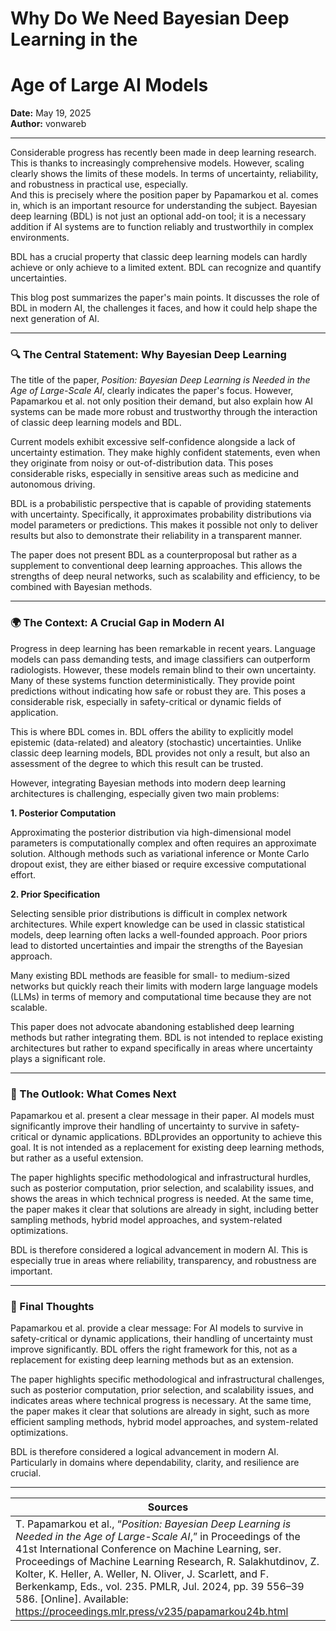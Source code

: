 # Why Do We Need Bayesian Deep Learning in the
# Age of Large AI Models

**Date:** May 19, 2025  
**Author:** vonwareb  

---

Considerable progress has recently been made in deep learning research. This is thanks to increasingly comprehensive models. However, scaling clearly shows the limits of these models. In terms of uncertainty, reliability, and robustness in practical use, especially.  
And this is precisely where the position paper by Papamarkou et al. comes in, which is an important resource for understanding the subject. Bayesian deep learning (BDL) is not just an optional add-on tool; it is a necessary addition if AI systems are to function reliably and trustworthily in complex environments.

BDL has a crucial property that classic deep learning models can hardly achieve or only achieve to a limited extent. BDL can recognize and quantify uncertainties.

This blog post summarizes the paper's main points. It discusses the role of BDL in modern AI, the challenges it faces, and how it could help shape the next generation of AI.

---
### 🔍 The Central Statement: Why Bayesian Deep Learning
The title of the paper, *Position: Bayesian Deep Learning is Needed in the Age of Large-Scale AI*, clearly indicates the paper's focus. However, Papamarkou et al. not only position their demand, but also explain how AI systems can be made more robust and trustworthy through the interaction of classic deep learning models and BDL.

Current models exhibit excessive self-confidence alongside a lack of uncertainty estimation. They make highly confident statements, even when they originate from noisy or out-of-distribution data. This poses considerable risks, especially in sensitive areas such as medicine and autonomous driving.

BDL is a probabilistic perspective that is capable of providing statements with uncertainty. Specifically, it approximates probability distributions via model parameters or predictions. This makes it possible not only to deliver results but also to demonstrate their reliability in a transparent manner.

The paper does not present BDL as a counterproposal but rather as a supplement to conventional deep learning approaches. This allows the strengths of deep neural networks, such as scalability and efficiency, to be combined with Bayesian methods.

---

### 🌍 The Context: A Crucial Gap in Modern AI
Progress in deep learning has been remarkable in recent years. Language models can pass demanding tests, and image classifiers can outperform radiologists.
However, these models remain blind to their own uncertainty. Many of these systems function deterministically. They provide point predictions without indicating how safe or robust they are. This poses a considerable risk, especially in safety-critical or dynamic fields of application.

This is where BDL comes in. BDL offers the ability to explicitly model epistemic (data-related) and aleatory (stochastic) uncertainties. Unlike classic deep learning models, BDL provides not only a result, but also an assessment of the degree to which this result can be trusted.

However, integrating Bayesian methods into modern deep learning architectures is challenging, especially given two main problems:

**1. Posterior Computation**

Approximating the posterior distribution via high-dimensional model parameters is computationally complex and often requires an approximate solution. Although methods such as variational inference or Monte Carlo dropout exist, they are either biased or require excessive computational effort.

**2. Prior Specification**

Selecting sensible prior distributions is difficult in complex network architectures. While expert knowledge can be used in classic statistical models, deep learning often lacks a well-founded approach. Poor priors lead to distorted uncertainties and impair the strengths of the Bayesian approach.

Many existing BDL methods are feasible for small- to medium-sized networks but quickly reach their limits with modern large language models (LLMs) in terms of memory and computational time because they are not scalable.

This paper does not advocate abandoning established deep learning methods but rather integrating them. BDL is not intended to replace existing architectures but rather to expand specifically in areas where uncertainty plays a significant role.


---

### 🔮 The Outlook: What Comes Next
Papamarkou et al. present a clear message in their paper. AI models must significantly improve their handling of uncertainty to survive in safety-critical or dynamic applications. BDLprovides an opportunity to achieve this goal. It is not intended as a replacement for existing deep learning methods, but rather as a useful extension.

The paper highlights specific methodological and infrastructural hurdles, such as posterior computation, prior selection, and scalability issues, and shows the areas in which technical progress is needed. At the same time, the paper makes it clear that solutions are already in sight, including better sampling methods, hybrid model approaches, and system-related optimizations.

BDL is therefore considered a logical advancement in modern AI. This is especially true in areas where reliability, transparency, and robustness are important.


---

### 🧠 Final Thoughts
Papamarkou et al. provide a clear message: For AI models to survive in safety-critical or dynamic applications, their handling of uncertainty must improve significantly. BDL offers the right framework for this, not as a replacement for existing deep learning methods but as an extension.

The paper highlights specific methodological and infrastructural challenges, such as posterior computation, prior selection, and scalability issues, and indicates areas where technical progress is necessary. At the same time, the paper makes it clear that solutions are already in sight, such as more efficient sampling methods, hybrid model approaches, and system-related optimizations.

BDL is therefore considered a logical advancement in modern AI. Particularly in domains where dependability, clarity, and resilience are crucial.


---

| Sources    |
|----------------|
| T. Papamarkou et al., “*Position: Bayesian Deep Learning is Needed in the Age of Large-Scale AI*,” in Proceedings of the 41st International Conference on Machine Learning, ser. Proceedings of Machine Learning Research, R. Salakhutdinov, Z. Kolter, K. Heller, A. Weller, N. Oliver, J. Scarlett, and F. Berkenkamp, Eds., vol. 235. PMLR, Jul. 2024, pp. 39 556–39 586. [Online]. Available: https://proceedings.mlr.press/v235/papamarkou24b.html  |



